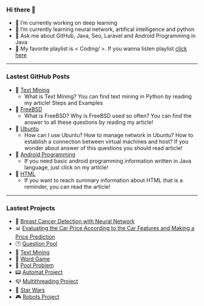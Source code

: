 ### Hi there 👋


- 🔭 I’m currently working on deep learning
- 🌱 I’m currently learning neural network, artifical intelligence and python
- 💬 Ask me about GitHub, Java, Seo, Laravel and Android Programming in Java
- 🎼 My favorite playlist is < Coding/ >. If you wanna listen playlist [click here](https://open.spotify.com/playlist/7IImK40Rng4pclYflKPLs9?si=GbnLLfN5TfyrTAE2M5OQlg) 

<hr>


### Lastest GitHub Posts

- 📌 [Text Mining](https://github.com/melikeoguz/Metin-Madenciligi-Calisma-Kagitlari)
  - What is Text Mining? You can find text mining in Python by reading my article! Steps and Examples 
- 📌 [FreeBSD](https://github.com/melikeoguz/FreeBSD)
  - What is FreeBSD? Why is FreeBSD used so often? You can find the answer to all these questions by reading my article!
- 📌 [Ubuntu](https://github.com/melikeoguz/Ubuntu)
  -  How can I use Ubuntu? How to manage network in Ubuntu? How to establish a connection between virtual machines and host? If you wonder about answer of this questions you should read article!
- 📌 [Android Programming](https://github.com/melikeoguz/Android-Programming)
  - If you need basic android programming information written in Java language, just click on my article!
- 📌 [HTML](https://github.com/melikeoguz/HTML)
  - If you want to reach summary information about HTML that is a reminder, you can read the article!

<hr>

### Lastest Projects

- 💉 [Breast Cancer Detection with Neural Network](https://github.com/melikeoguz/breast-cancer-detection-with-deep-learning)
- 📊 [Evaluating the Car Price According to the Car Features and Making a Price Prediction](https://github.com/melikeoguz/data-mining/blob/main/CarPrice.ipynb)
- 🕑 [Question Pool](https://github.com/melikeoguz/Soru-Havuzu)
- 📝 [Text Mining](https://github.com/melikeoguz/Metin-Madenciligi-Calisma-Kagitlari)
- 📱 [Word Game](https://github.com/melikeoguz/Word-Game)
- 🚰 [Pool Problem](https://github.com/melikeoguz/Pool-Problem)
- 📟 [Automat Project](https://github.com/melikeoguz/Automat-Project)
- 📪 [Multithreading Project](https://github.com/melikeoguz/Multithreading-Project)
- 👾 [Star Wars](https://github.com/melikeoguz/Star-Wars-Game-Project)
- 🎮 [Robots Project](https://github.com/melikeoguz/Robots-Project)
